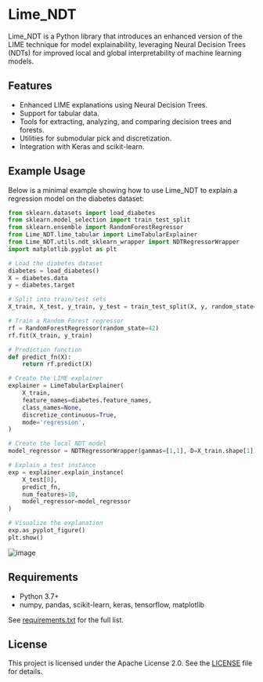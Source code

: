 # Lime_NDT

Lime_NDT is a Python library that introduces an enhanced version of the LIME technique for model explainability, leveraging Neural Decision Trees (NDTs) for improved local and global interpretability of machine learning models.

## Features

- Enhanced LIME explanations using Neural Decision Trees.
- Support for tabular data.
- Tools for extracting, analyzing, and comparing decision trees and forests.
- Utilities for submodular pick and discretization.
- Integration with Keras and scikit-learn.

## Example Usage

Below is a minimal example showing how to use Lime_NDT to explain a regression model on the diabetes dataset:

```python
from sklearn.datasets import load_diabetes
from sklearn.model_selection import train_test_split
from sklearn.ensemble import RandomForestRegressor
from Lime_NDT.lime_tabular import LimeTabularExplainer
from Lime_NDT.utils.ndt_sklearn_wrapper import NDTRegressorWrapper
import matplotlib.pyplot as plt

# Load the diabetes dataset
diabetes = load_diabetes()
X = diabetes.data
y = diabetes.target

# Split into train/test sets
X_train, X_test, y_train, y_test = train_test_split(X, y, random_state=42)

# Train a Random Forest regressor
rf = RandomForestRegressor(random_state=42)
rf.fit(X_train, y_train)

# Prediction function
def predict_fn(X):
    return rf.predict(X)

# Create the LIME explainer
explainer = LimeTabularExplainer(
    X_train,
    feature_names=diabetes.feature_names,
    class_names=None,
    discretize_continuous=True,
    mode='regression',
)

# Create the local NDT model
model_regressor = NDTRegressorWrapper(gammas=[1,1], D=X_train.shape[1], max_depth=4)

# Explain a test instance
exp = explainer.explain_instance(
    X_test[0],
    predict_fn,
    num_features=10,
    model_regressor=model_regressor
)

# Visualize the explanation
exp.as_pyplot_figure()
plt.show()
```
![image](https://github.com/user-attachments/assets/fbdf4b6e-8c4c-4016-998a-aa71e29e05d9)

## Requirements

- Python 3.7+
- numpy, pandas, scikit-learn, keras, tensorflow, matplotlib

See [requirements.txt](requirements.txt) for the full list.

## License

This project is licensed under the Apache License 2.0. See the [LICENSE](LICENSE) file for details.
